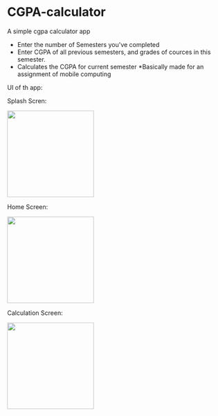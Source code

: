 # CGPA-calculator
A simple cgpa calculator app 
- Enter the number of Semesters you've completed
- Enter CGPA of all previous semesters, and grades of cources in this semester.
- Calculates the CGPA for current semester
*Basically made for an assignment of mobile computing


UI of th app:


Splash Scren: 

<img src="https://user-images.githubusercontent.com/79544770/234185084-5817291f-ad40-43e5-a4a8-a24650098aa8.jpg" width=200px>


Home Screen:

<img src="https://user-images.githubusercontent.com/79544770/234187304-95e4ec9e-8ec3-4c00-9fb9-f6e768fca98c.jpg" width=200px>


Calculation Screen:

<img src="https://user-images.githubusercontent.com/79544770/234187541-a106426e-381f-4bd1-b759-856837c91f07.jpg" width=200px>
